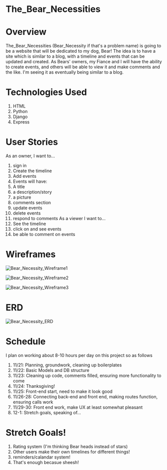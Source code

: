 # The_Bear_Necessities

# Overview
  The_Bear_Necessities (Bear_Necessity if that's a problem name) is going to be a website that will be dedicated to my dog, Bear! The idea is to have a site which is similar to a blog, with a timeline and events that can be updated and created. As Bears' owners, my Fiance and I will have the ability to create events, and others will be able to view it and make comments and the like. I'm seeing it as eventually being similar to a blog.
  
# Technologies Used
1. HTML
2. Python
3. Django
4. Express

# User Stories
As an owner, I want to...
1. sign in
2. Create the timeline
3. Add events
4. Events will have:
  1. A title
  2. a description/story
  3. a picture
  4. comments section
5. update events
6. delete events
7. respond to comments
As a viewer I want to...
1. See the timeline
2. click on and see events
3. be able to comment on events

# Wireframes

![Bear_Necessity_Wireframe1](https://user-images.githubusercontent.com/112370685/203104822-d943a1bb-823b-4575-a42a-fabd5468b897.PNG)

![Bear_Necessity_Wireframe2](https://user-images.githubusercontent.com/112370685/203104841-0d0921c4-9e17-488f-9e38-314ab728ccb2.PNG)

![Bear_Necessity_Wireframe3](https://user-images.githubusercontent.com/112370685/203104865-65499b6d-d168-4029-aedc-c4821fa3ef33.PNG)

# ERD

![Bear_Necessity_ERD](https://user-images.githubusercontent.com/112370685/203104893-a992a2ae-c4e5-4535-8c27-8141fa7c8ef7.PNG)


# Schedule

I plan on working about 8-10 hours per day on this project so as follows
1. 11/21: Planning, groundwork, cleaning up boilerplates
2. 11/22: Basic Models and DB structure
3. 11/23: Cleaning up code, comments filled, ensuring more functionality to come
4. 11/24: Thanksgiving!
5. 11/25: Front-end start, need to make it look good
6. 11/26-28: Connecting back-end and front end, making routes function, ensuring calls work
7. 11/29-30: Front end work, make UX at least somewhat pleasant
8. 12-1: Stretch goals, speaking of...

# Stretch Goals!

1. Rating system (I'm thinking Bear heads instead of stars)
2. Other users make their own timelines for different things!
3. reminders/calandar system!
4. That's enough becasue sheesh!
